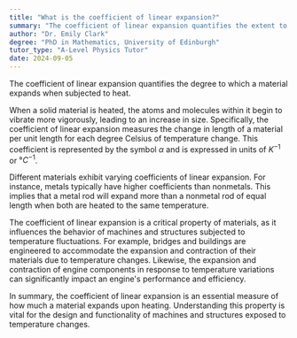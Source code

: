 ```yaml
---
title: "What is the coefficient of linear expansion?"
summary: "The coefficient of linear expansion quantifies the extent to which a material expands in response to heating."
author: "Dr. Emily Clark"
degree: "PhD in Mathematics, University of Edinburgh"
tutor_type: "A-Level Physics Tutor"
date: 2024-09-05
---
```


The coefficient of linear expansion quantifies the degree to which a material expands when subjected to heat.

When a solid material is heated, the atoms and molecules within it begin to vibrate more vigorously, leading to an increase in size. Specifically, the coefficient of linear expansion measures the change in length of a material per unit length for each degree Celsius of temperature change. This coefficient is represented by the symbol $\alpha$ and is expressed in units of $K^{-1}$ or $°C^{-1}$.

Different materials exhibit varying coefficients of linear expansion. For instance, metals typically have higher coefficients than nonmetals. This implies that a metal rod will expand more than a nonmetal rod of equal length when both are heated to the same temperature.

The coefficient of linear expansion is a critical property of materials, as it influences the behavior of machines and structures subjected to temperature fluctuations. For example, bridges and buildings are engineered to accommodate the expansion and contraction of their materials due to temperature changes. Likewise, the expansion and contraction of engine components in response to temperature variations can significantly impact an engine's performance and efficiency.

In summary, the coefficient of linear expansion is an essential measure of how much a material expands upon heating. Understanding this property is vital for the design and functionality of machines and structures exposed to temperature changes.
    
